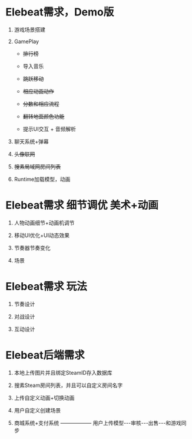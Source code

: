 # Elebeat需求，Demo版  

1. 游戏场景搭建

2. GamePlay

     * ~~排行榜~~

     * 导入音乐

     * ~~跳跃移动~~

     * ~~相应动画动作~~

     * ~~分数和相应流程~~
     
     * ~~翻转地面颜色功能~~

     * 提示UI交互 + 音频解析

3. 聊天系统+弹幕

4. ~~头像联网~~

5. ~~搜素局域网房间列表~~

6. Runtime加载模型，动画


# Elebeat需求 细节调优 美术+动画

1. 人物动画细节+动画机调节

2. 移动UI优化+UI动态效果

3. 节奏器节奏变化

4. 场景

# Elebeat需求 玩法

1. 节奏设计

2. 对战设计

3. 互动设计


# Elebeat后端需求

1. 本地上传图片并且绑定SteamID存入数据库

2. 搜素Steam房间列表，并且可以自定义房间名字

3. 上传自定义动画+切换动画

4. 用户自定义创建场景

5. 商城系统+支付系统  ——————  用户上传模型---审核---出售---和游戏同步


